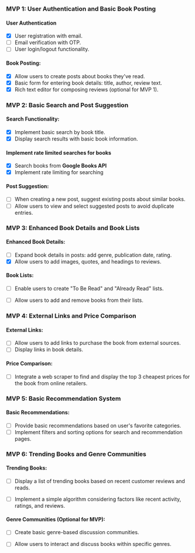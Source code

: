 ### MVP 1: User Authentication and Basic Book Posting

#### User Authentication

  - [x] User registration with email.
  - [ ] Email verification with OTP.
  - [ ] User login/logout functionality.

#### Book Posting:
- [x] Allow users to create posts about books they've read.
- [x] Basic form for entering book details: title, author, review text.
- [x] Rich text editor for composing reviews (optional for MVP 1).

### MVP 2: Basic Search and Post Suggestion

#### Search Functionality:
- [x] Implement basic search by book title.
- [x] Display search results with basic book information.

#### Implement rate limited searches for books
- [x] Search books from **Google Books API**
- [x] Implement rate limiting for searching

#### Post Suggestion:
- [ ] When creating a new post, suggest existing posts about similar books.
- [ ] Allow users to view and select suggested posts to avoid duplicate entries.

### MVP 3: Enhanced Book Details and Book Lists

#### Enhanced Book Details:
- [ ] Expand book details in posts: add genre, publication date, rating.
- [x] Allow users to add images, quotes, and headings to reviews.

#### Book Lists:
- [ ] Enable users to create "To Be Read" and "Already Read" lists.
- [ ] Allow users to add and remove books from their lists.


### MVP 4: External Links and Price Comparison

#### External Links:
- [ ] Allow users to add links to purchase the book from external sources.
- [ ] Display links in book details.

#### Price Comparison:
- [ ] Integrate a web scraper to find and display the top 3 cheapest prices for the book from online retailers.


### MVP 5: Basic Recommendation System

#### Basic Recommendations:
- [ ] Provide basic recommendations based on user's favorite categories.
- [ ] Implement filters and sorting options for search and recommendation pages.

### MVP 6: Trending Books and Genre Communities

#### Trending Books:
- [ ] Display a list of trending books based on recent customer reviews and reads.
- [ ] Implement a simple algorithm considering factors like recent activity, ratings, and reviews.


#### Genre Communities (Optional for MVP):
- [ ] Create basic genre-based discussion communities.
- [ ] Allow users to interact and discuss books within specific genres.

